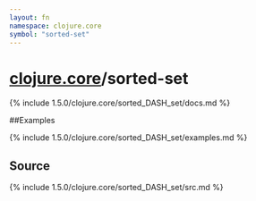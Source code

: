 ```yaml
---
layout: fn
namespace: clojure.core
symbol: "sorted-set"
---
```


# [clojure.core](../)/sorted-set

{% include 1.5.0/clojure.core/sorted_DASH_set/docs.md %}

##Examples

{% include 1.5.0/clojure.core/sorted_DASH_set/examples.md %}
## Source
{% include 1.5.0/clojure.core/sorted_DASH_set/src.md %}

